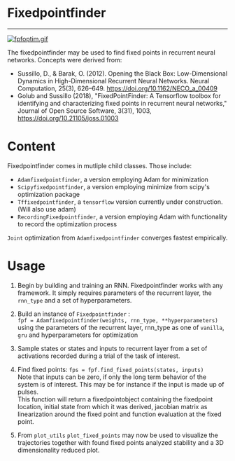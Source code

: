 # Fixedpointfinder
---
[![fpfoptim.gif](https://i.postimg.cc/63W65W9Q/fpfoptim.gif)](https://postimg.cc/1gd1vZVx)

The fixedpointfinder may be used to find fixed points in recurrent neural networks.
Concepts were derived from:

* Sussillo, D., & Barak, O. (2012). Opening the Black Box: Low-Dimensional Dynamics in High-Dimensional Recurrent Neural Networks. Neural Computation, 25(3), 626–649. https://doi.org/10.1162/NECO_a_00409
* Golub and Sussillo (2018), "FixedPointFinder: A Tensorflow toolbox for identifying and characterizing fixed points in recurrent neural networks," Journal of Open Source Software, 3(31), 1003, https://doi.org/10.21105/joss.01003

# Content
Fixedpointfinder comes in mutliple child classes. Those include:
  * `Adamfixedpointfinder`, a version employing Adam for minimization
  * `Scipyfixedpointfinder`, a version employing minimize from scipy's optimization package
  * `Tffixedpointfinder`, a `tensorflow` version currently under construction. (Will also use adam)
  * `RecordingFixedpointfinder`, a version employing Adam with functionality to record the optimization process
  
`Joint` optimization from `Adamfixedpointfinder` converges fastest empirically.
# Usage

1. Begin by building and training an RNN. Fixedpointfinder works with any framework. It simply requires 
parameters of the recurrent layer, the `rnn_type` and a set of hyperparameters.

2. Build an instance of `Fixedpointfinder` :  
`fpf = Adamfixedpointfinder(weights, rnn_type, **hyperparameters)`  
using the parameters of the recurrent layer, rnn_type as one of `vanilla`, `gru` and hyperparameters for optimization

3. Sample states or states and inputs to recurrent layer from a set of activations recorded during a trial of the task of interest.

4.  Find fixed points: `fps = fpf.find_fixed_points(states, inputs)`  
Note that inputs can be zero, if only the long term behavior of the system is of interest. This may be for instance if the 
input is made up of pulses.   
This function will return a fixedpointobject containing the fixedpoint location, initial state from which it was derived, 
jacobian matrix as linearization around the fixed point and function evaluation at the fixed point.

5. From `plot_utils` `plot_fixed_points` may now be used to visualize the trajectories together with found fixed points 
analyzed stability and a 3D dimensionality reduced plot. 